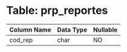 # Table: prp_reportes

| Column Name | Data Type | Nullable |
|-------------|-----------|----------|
| cod_rep | char | NO |
